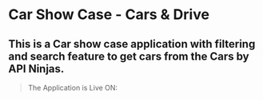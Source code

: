 # Car Show Case - Cars & Drive

## This is a Car show case application with filtering and search feature to get cars from the Cars by API Ninjas. 

<blockquote>
    The Application is Live ON: 
</blockquote>